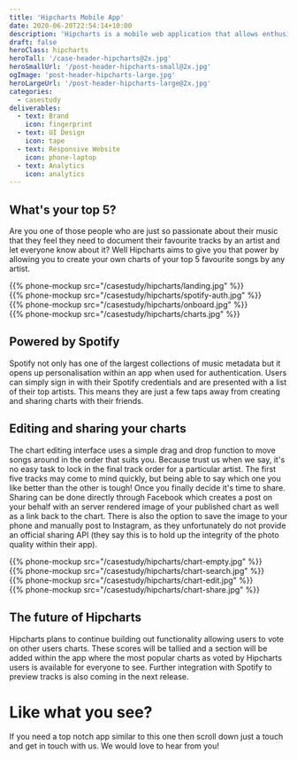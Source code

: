 ```yaml
---
title: 'Hipcharts Mobile App'
date: 2020-06-20T22:54:14+10:00
description: 'Hipcharts is a mobile web application that allows enthusiastic music to create charts of their favourite artists and easily share them to Facebook. The app uses Spotify to authenticate users allowing personalised chart suggestions.'
draft: false
heroClass: hipcharts
heroTall: '/case-header-hipcharts@2x.jpg'
heroSmallUrl: '/post-header-hipcharts-small@2x.jpg'
ogImage: 'post-header-hipcharts-large.jpg'
heroLargeUrl: '/post-header-hipcharts-large@2x.jpg'
categories:
  - casestudy
deliverables:
  - text: Brand
    icon: fingerprint
  - text: UI Design
    icon: tape
  - text: Responsive Website
    icon: phone-laptop
  - text: Analytics
    icon: analytics
---
```


## What's your top 5?

Are you one of those people who are just so passionate about their music that they feel they need to document their favourite tracks by an artist and let everyone know about it? Well Hipcharts aims to give you that power by allowing you to create your own charts of your top 5 favourite songs by any artist.

<div class="phones">
<div class="phones__wrap">
<div class="phones__list">
  <div>
    {{% phone-mockup src="/casestudy/hipcharts/landing.jpg" %}}
  </div>
  <div>
    {{% phone-mockup src="/casestudy/hipcharts/spotify-auth.jpg" %}}
  </div>
  <div>
    {{% phone-mockup src="/casestudy/hipcharts/onboard.jpg" %}}
  </div>
  <div>
    {{% phone-mockup src="/casestudy/hipcharts/charts.jpg" %}}
  </div>
</div>
</div>
</div>

## Powered by Spotify

Spotify not only has one of the largest collections of music metadata but it opens up personalisation within an app when used for authentication. Users can simply sign in with their Spotify credentials and are presented with a list of their top artists. This means they are just a few taps away from creating and sharing charts with their friends.

## Editing and sharing your charts

The chart editing interface uses a simple drag and drop function to move songs around in the order that suits you. Because trust us when we say, it's no easy task to lock in the final track order for a particular artist. The first five tracks may come to mind quickly, but being able to say which one you like better than the other is tough! Once you finally decide it's time to share. Sharing can be done directly through Facebook which creates a post on your behalf with an server rendered image of your published chart as well as a link back to the chart. There is also the option to save the image to your phone and manually post to Instagram, as they unfortunately do not provide an official sharing API (they say this is to hold up the integrity of the photo quality within their app).

<div class="phones">
<div class="phones__wrap">
<div class="phones__list">
  <div>
    {{% phone-mockup src="/casestudy/hipcharts/chart-empty.jpg" %}}
  </div>
  <div>
    {{% phone-mockup src="/casestudy/hipcharts/chart-search.jpg" %}}
  </div>
  <div>
    {{% phone-mockup src="/casestudy/hipcharts/chart-edit.jpg" %}}
  </div>
  <div>
    {{% phone-mockup src="/casestudy/hipcharts/chart-share.jpg" %}}
  </div>
</div>
</div>
</div>

## The future of Hipcharts

Hipcharts plans to continue building out functionality allowing users to vote on other users charts. These scores will be tallied and a section will be added within the app where the most popular charts as voted by Hipcharts users is available for everyone to see. Further integration with Spotify to preview tracks is also coming in the next release.

# Like what you see?
 
If you need a top notch app similar to this one then scroll down just a touch and get in touch with us. We would love to hear from you!
